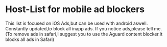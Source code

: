# Host-List for mobile ad blockers
This list is focused on iOS Ads,but can be used with android aswell.
Constantly updated,to block all inapp ads.
If you notice ads,please tell me.(To remove ads in safari,I suggest you to use the Aguard content blocker.It blocks all ads in Safari)
